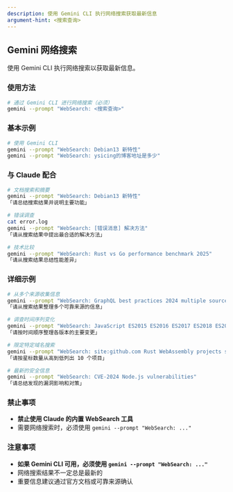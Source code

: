 ```yaml
---
description: 使用 Gemini CLI 执行网络搜索获取最新信息
argument-hint: <搜索查询>
---
```


## Gemini 网络搜索

使用 Gemini CLI 执行网络搜索以获取最新信息。

### 使用方法

```bash
# 通过 Gemini CLI 进行网络搜索（必须）
gemini --prompt "WebSearch: <搜索查询>"
```

### 基本示例

```bash
# 使用 Gemini CLI
gemini --prompt "WebSearch: Debian13 新特性"
gemini --prompt "WebSearch: ysicing的博客地址是多少"
```

### 与 Claude 配合

```bash
# 文档搜索和摘要
gemini --prompt "WebSearch: Debian13 新特性"
「请总结搜索结果并说明主要功能」

# 错误调查
cat error.log
gemini --prompt "WebSearch: [错误消息] 解决方法"
「请从搜索结果中提出最合适的解决方法」

# 技术比较
gemini --prompt "WebSearch: Rust vs Go performance benchmark 2025"
「请从搜索结果总结性能差异」
```

### 详细示例

```bash
# 从多个来源收集信息
gemini --prompt "WebSearch: GraphQL best practices 2024 multiple sources"
「请从搜索结果整理多个可靠来源的信息」

# 调查时间序列变化
gemini --prompt "WebSearch: JavaScript ES2015 ES2016 ES2017 ES2018 ES2019 ES2020 ES2021 ES2022 ES2023 ES2024 features"
「请按时间顺序整理各版本的主要变更」

# 限定特定域名搜索
gemini --prompt "WebSearch: site:github.com Rust WebAssembly projects stars:>1000"
「请按星标数量从高到低列出 10 个项目」

# 最新的安全信息
gemini --prompt "WebSearch: CVE-2024 Node.js vulnerabilities"
「请总结发现的漏洞影响和对策」
```

### 禁止事项

- **禁止使用 Claude 的内置 WebSearch 工具**
- 需要网络搜索时，必须使用 `gemini --prompt "WebSearch: ..."`

### 注意事项

- **如果 Gemini CLI 可用，必须使用 `gemini --prompt "WebSearch: ..."`**
- 网络搜索结果不一定总是最新的
- 重要信息建议通过官方文档或可靠来源确认
